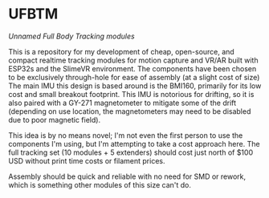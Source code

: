 # UFBTM
*Unnamed Full Body Tracking modules*


This is a repository for my development of cheap, open-source, and compact realtime tracking modules for motion capture and VR/AR built with ESP32s and the SlimeVR environment.
The components have been chosen to be exclusively through-hole for ease of assembly (at a slight cost of size)
The main IMU this design is based around is the BMI160, primarily for its low cost and small breakout footprint. This IMU is notorious for drifting, so it is also paired with a GY-271 magnetometer to mitigate some of the drift (depending on use location, the magnetometers may need to be disabled due to poor magnetic field).



This idea is by no means novel; I'm not even the first person to use the components I'm using, but I'm attempting to take a cost approach here. The full tracking set (10 modules + 5 extenders) should cost just north of $100 USD without print time costs or filament prices.

Assembly should be quick and reliable with no need for SMD or rework, which is something other modules of this size can't do.












